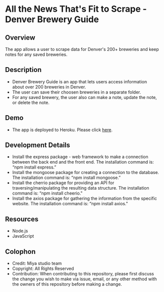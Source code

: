 # **All the News That's Fit to Scrape -Denver Brewery Guide**


## Overview
The app allows a user to scrape data for Denver's 200+ breweries and keep notes for any saved breweries.

## Description
*	Denver Brewery Guide is an app that lets users access information about over 200 breweries in Denver.
*	The user can save their choosen breweries in a separate folder.
*	For any saved brewery, the user also can make a note, update the note, or delete the note.

## Demo 
* The app is deployed to Heroku. Please click [here](https://brewery-scraped021619.herokuapp.com).

## Development Details
*	Install the express package - web framework to make a connection between the back end and the front end. The installation command is: “npm install express.”
*	Install the mongoose package for creating a connection to the database. The installation command is: “npm install mongoose.”
*   Install the cherrio package for providing an API for traversing/manipulating the resulting data structure. The installation command is: “npm install cheerio."
*   Install the axios package for gathering the information from the specific website. The installation command is: “npm install axios."


## Resources
*	Node.js
*	JavaScript

## Colophon
- Credit: Miya studio team
- Copyright: All Rights Reserved
- Contribution: When contributing to this repository, please first discuss the change you wish to make via issue, email, or any other method with the owners of this repository before making a change.
